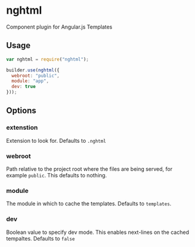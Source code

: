 nghtml
======

Component plugin for Angular.js Templates

Usage
-----

```js
var nghtml = require("nghtml");

builder.use(nghtml({
  webroot: "public",
  module: "app",
  dev: true
}));

```

Options
-------

### extenstion
Extension to look for. Defaults to `.nghtml`

### webroot
Path relative to the project root where the files are being served, for example `public`. This defaults to nothing.

### module
The module in which to cache the templates. Defaults to `templates`.

### dev
Boolean value to specify dev mode. This enables next-lines on the cached tempaltes. Defaults to `false`
